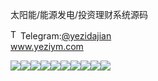 太阳能/能源发电/投资理财系统源码<p dir="auto"><a target="_blank" rel="noopener noreferrer nofollow" href="https://camo.githubusercontent.com/d614d90677fbc2e34c7c62ebc68c82379d87a57c4beaf05af65fec7ba6b72e36/68747470733a2f2f63646e2d69636f6e732d706e672e666c617469636f6e2e636f6d2f3531322f323131312f323131313634362e706e67"><img src="https://camo.githubusercontent.com/d614d90677fbc2e34c7c62ebc68c82379d87a57c4beaf05af65fec7ba6b72e36/68747470733a2f2f63646e2d69636f6e732d706e672e666c617469636f6e2e636f6d2f3531322f323131312f323131313634362e706e67" alt="Telegram Icon" style="width: 16px; max-width: 100%;" data-canonical-src="https://cdn-icons-png.flaticon.com/512/2111/2111646.png"></a>Telegram:<a href="https://t.me/yezidajian" rel="nofollow">@yezidajian</a><br><a href="https://www.yeziym.com/">www.yeziym.com</a></p><img src="https://github.com/yeziym/taiyangneng/nengyuan_9h/blob/main/gLTWR.png"><img src="https://github.com/yeziym/taiyangneng/nengyuan_9h/blob/main/wdGlB.png"><img src="https://github.com/yeziym/taiyangneng/nengyuan_9h/blob/main/Ll2Yu.png"><img src="https://github.com/yeziym/taiyangneng/nengyuan_9h/blob/main/7RVll.png"><img src="https://github.com/yeziym/taiyangneng/nengyuan_9h/blob/main/5nIoX.png"><img src="https://github.com/yeziym/taiyangneng/nengyuan_9h/blob/main/QkaS7.png"><img src="https://github.com/yeziym/taiyangneng/nengyuan_9h/blob/main/U220k.png"><img src="https://github.com/yeziym/taiyangneng/nengyuan_9h/blob/main/Wv4Yk.png"><img src="https://github.com/yeziym/taiyangneng/nengyuan_9h/blob/main/hOYsV.png"><img src="https://github.com/yeziym/taiyangneng/nengyuan_9h/blob/main/1zK6W.png">
